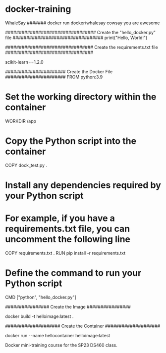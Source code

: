 # docker-training


WhaleSay
#######
docker run docker/whalesay cowsay you are awesome

#################################
Create the "hello_docker.py" file
#################################
print("Hello, World!")


################################
Create the requirements.txt file
################################

scikit-learn==1.2.0


######################
Create the Docker File
######################
FROM python:3.9

# Set the working directory within the container
WORKDIR /app

# Copy the Python script into the container
COPY dock_test.py .

# Install any dependencies required by your Python script
# For example, if you have a requirements.txt file, you can uncomment the following line
COPY requirements.txt .
RUN pip install -r requirements.txt

# Define the command to run your Python script
CMD ["python", "hello_docker.py"]




################
Create the Image
################

docker build -t helloimage:latest .




####################
Create the Container
####################

docker run --name hellocontainer helloimage:latest

Docker mini-training course for the SP23 DS460 class.



